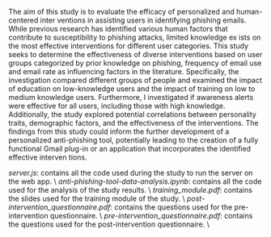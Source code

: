   The aim of this study is to evaluate the efficacy of personalized and human-centered inter
ventions in assisting users in identifying phishing emails. While previous research has identified
various human factors that contribute to susceptibility to phishing attacks, limited knowledge ex
ists on the most effective interventions for different user categories. This study seeks to determine
the effectiveness of diverse interventions based on user groups categorized by prior knowledge on
phishing, frequency of email use and email rate as influencing factors in the literature. Specifically,
the investigation compared different groups of people and examined the impact of education on
low-knowledge users and the impact of training on low to medium knowledge users. Furthermore,
I investigated if awareness alerts were effective for all users, including those with high knowledge.
Additionally, the study explored potential correlations between personality traits, demographic
factors, and the effectiveness of the interventions. The findings from this study could inform the
further development of a personalized anti-phishing tool, potentially leading to the creation of a
fully functional Gmail plug-in or an application that incorporates the identified effective interven
tions.

*server.js*: contains all the code used during the study to run the server on the web app. \\
*anti-phishing-tool-data-analysis.ipynb*: contains all the code used for the analysis of the study results. \\
*training_module.pdf*: contains the slides used for the training module of the study. \\
*post-intervention_questionnaire.pdf*: contains the questions used for the pre-intervention questionnaire. \\
*pre-intervention_questionnaire.pdf*: contains the questions used for the post-intervention questionnaire. \\
